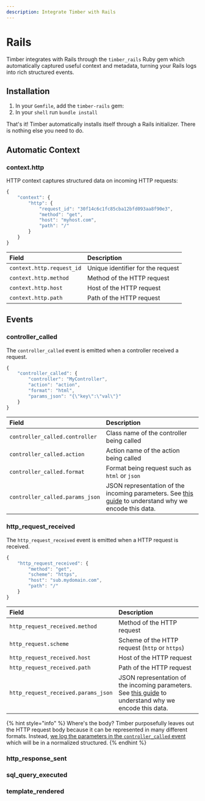 ```yaml
---
description: Integrate Timber with Rails
---
```


# Rails

Timber integrates with Rails through the `timber_rails` Ruby gem which automatically captured useful context and metadata, turning your Rails logs into rich structured events.

## Installation

1. In your `Gemfile`, add the `timber-rails` gem:
2. In your `shell` run `bundle install`

That's it! Timber automatically installs itself through a Rails initializer. There is nothing else you need to do.

## Automatic Context

### context.http

HTTP context captures structured data on incoming HTTP requests:

```javascript
{
    "context": {
        "http": {
            "request_id": "30f14c6c1fc85cba12bfd093aa8f90e3",
            "method": "get",
            "host": "myhost.com",
            "path": "/"
        }
    }
}
```

| Field | Description |
| :--- | :--- |
| `context.http.request_id` | Unique identifier for the request |
| `context.http.method` | Method of the HTTP request |
| `context.http.host` | Host of the HTTP request |
| `context.http.path` | Path of the HTTP request |

## Events

### controller\_called

The `controller_called` event is emitted when a controller received a request.

```javascript
{
    "controller_called": {
        "controller": "MyController",
        "action": "action",
        "format": "html",
        "params_json": "{\"key\":\"val\"}"
    }
}
```

| Field | Description |
| :--- | :--- |
| `controller_called.controller` | Class name of the controller being called |
| `controller_called.action` | Action name of the action being called |
| `controller_called.format` | Format being request such as `html` or `json` |
| `controller_called.params_json` | JSON representation of the incoming parameters. See [this guide](../../../../guides/structured-logging-best-practices.md#keeping-your-schema-clean) to understand why we encode this data. |

### http\_request\_received

The `http_request_received` event is emitted when a HTTP request is received.

```javascript
{
    "http_request_received": {
        "method": "get",
        "scheme": "https",
        "host": "sub.mydomain.com",
        "path": "/"
    }
}
```

| Field | Description |
| :--- | :--- |
| `http_request_received.method` | Method of the HTTP request |
| `http_request.scheme` | Scheme of the HTTP request \(`http` or `https`\) |
| `http_request_received.host` | Host of the HTTP request |
| `http_request_received.path` | Path of the HTTP request |
| `http_request_received.params_json` | JSON representation of the incoming parameters. See [this guide](../../../../guides/structured-logging-best-practices.md#keeping-your-schema-clean) to understand why we encode this data. |

{% hint style="info" %}
Where's the body? Timber purposefully leaves out the HTTP request body because it can be represented in many different formats. Instead, [we log the parameters in the `controller_called` event](rails.md#controller_called) which will be in a normalized structured.
{% endhint %}

### http\_response\_sent

### sql\_query\_executed

### template\_rendered





